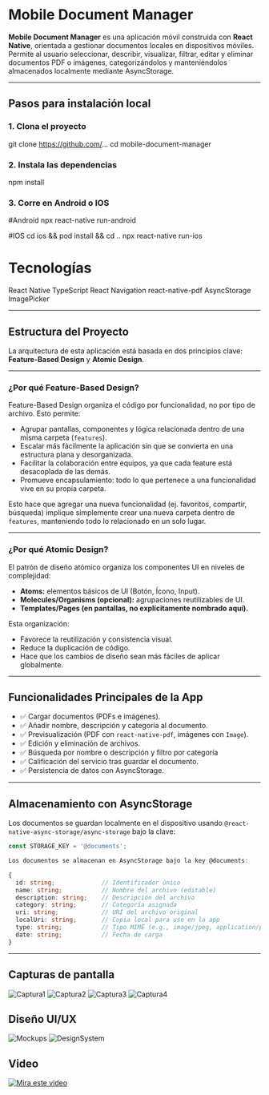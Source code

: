 # Mobile Document Manager

**Mobile Document Manager** es una aplicación móvil construida con **React Native**, orientada a gestionar documentos locales en dispositivos móviles. Permite al usuario seleccionar, describir, visualizar, filtrar, editar y eliminar documentos PDF o imágenes, categorizándolos y manteniéndolos almacenados localmente mediante AsyncStorage.

---

## Pasos para instalación local

### 1. Clona el proyecto

git clone https://github.com/...
cd mobile-document-manager

### 2. Instala las dependencias

npm install

### 3. Corre en Android o IOS

#Android
npx react-native run-android

#IOS
cd ios && pod install && cd ..
npx react-native run-ios


# Tecnologías

React Native
TypeScript
React Navigation
react-native-pdf
AsyncStorage
ImagePicker

---

## Estructura del Proyecto

La arquitectura de esta aplicación está basada en dos principios clave: **Feature-Based Design** y **Atomic Design**.

---

### ¿Por qué Feature-Based Design?

Feature-Based Design organiza el código por funcionalidad, no por tipo de archivo. Esto permite:

- Agrupar pantallas, componentes y lógica relacionada dentro de una misma carpeta (`features`).
- Escalar más fácilmente la aplicación sin que se convierta en una estructura plana y desorganizada.
- Facilitar la colaboración entre equipos, ya que cada feature está desacoplada de las demás.
- Promueve encapsulamiento: todo lo que pertenece a una funcionalidad vive en su propia carpeta.


Esto hace que agregar una nueva funcionalidad (ej. favoritos, compartir, búsqueda) implique simplemente crear una nueva carpeta dentro de `features`, manteniendo todo lo relacionado en un solo lugar.

---

### ¿Por qué Atomic Design?

El patrón de diseño atómico organiza los componentes UI en niveles de complejidad:

- **Atoms:** elementos básicos de UI (Botón, Ícono, Input).
- **Molecules/Organisms (opcional):** agrupaciones reutilizables de UI.
- **Templates/Pages (en pantallas, no explícitamente nombrado aquí).**

Esta organización:

- Favorece la reutilización y consistencia visual.
- Reduce la duplicación de código.
- Hace que los cambios de diseño sean más fáciles de aplicar globalmente.

---

## Funcionalidades Principales de la App

- ✅ Cargar documentos (PDFs e imágenes).
- ✅ Añadir nombre, descripción y categoría al documento.
- ✅ Previsualización (PDF con `react-native-pdf`, imágenes con `Image`).
- ✅ Edición y eliminación de archivos.
- ✅ Búsqueda por nombre o descripción y filtro por categoría
- ✅ Calificación del servicio tras guardar el documento.
- ✅ Persistencia de datos con AsyncStorage.

---

## Almacenamiento con AsyncStorage

Los documentos se guardan localmente en el dispositivo usando `@react-native-async-storage/async-storage` bajo la clave:

```ts
const STORAGE_KEY = '@documents';

Los documentos se almacenan en AsyncStorage bajo la key @documents:

{
  id: string;             // Identificador único
  name: string;           // Nombre del archivo (editable)
  description: string;    // Descripción del archivo
  category: string;       // Categoría asignada
  uri: string;            // URI del archivo original
  localUri: string;       // Copia local para uso en la app
  type: string;           // Tipo MIME (e.g., image/jpeg, application/pdf)
  date: string;           // Fecha de carga
}
```

---

## Capturas de pantalla

![Captura1](./src/assets/images/capturas/image1.png)
![Captura2](./src/assets/images/capturas/image2.png)
![Captura3](./src/assets/images/capturas/image3.png)
![Captura4](./src/assets/images/capturas/image4.png)

## Diseño UI/UX

![Mockups](./src/assets/images/design/Mockups.png)
![DesignSystem](./src/assets/images/design/DesignSystem.png)

## Video

[![Mira este video](./src/assets/images/videoScreen.png)](https://vimeo.com/1102560006?share=copy#t=0)


